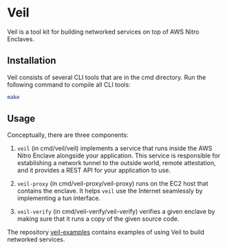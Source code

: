 # Veil

Veil is a tool kit for building networked services on top of
AWS Nitro Enclaves.

## Installation

Veil consists of several CLI tools that are in the cmd directory.
Run the following command to compile all CLI tools:

```bash
make
```

## Usage

Conceptually, there are three components:

1. `veil` (in cmd/veil/veil) implements a service that runs inside the AWS Nitro
   Enclave alongside your application. This service is responsible for
   establishing a network tunnel to the outside world, remote attestation, and
   it provides a REST API for your application to use.

1. `veil-proxy` (in cmd/veil-proxy/veil-proxy) runs on the EC2 host that
   contains the enclave. It helps `veil` use the Internet seamlessly by
   implementing a tun interface.

1. `veil-verify` (in cmd/veil-verify/veil-verify) verifies a given enclave by
   making sure that it runs a copy of the given source code.

The repository
[veil-examples](https://github.com/sriharsh/veil-examples)
contains examples of using Veil to build networked services.